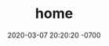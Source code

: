 ---
# Feel free to add content and custom Front Matter to this file.
# To modify the layout, see https://jekyllrb.com/docs/themes/#overriding-theme-defaults

layout: home
list_title: Behind the Shadow
title: home
date: 2020-03-07 20:20:20 -0700
---